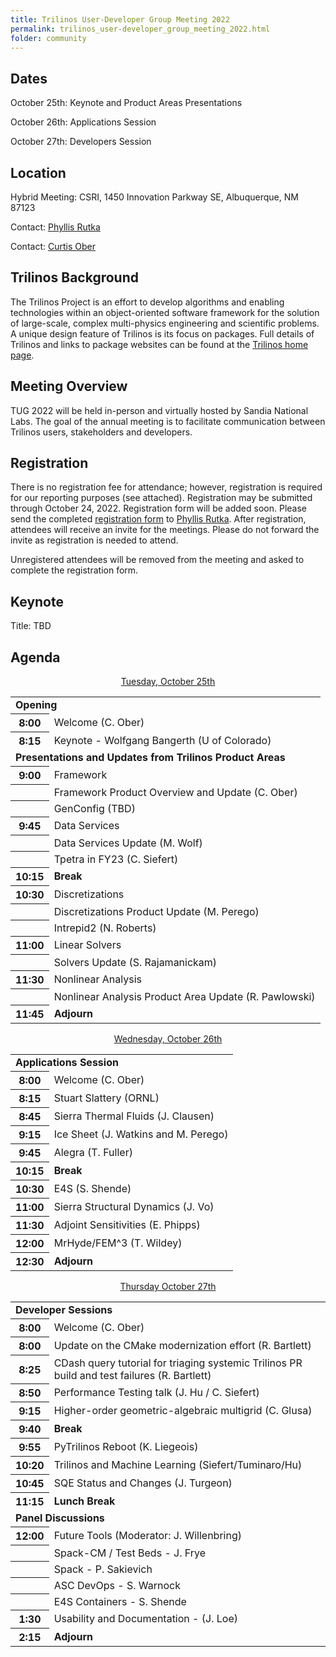 ```yaml
---
title: Trilinos User-Developer Group Meeting 2022
permalink: trilinos_user-developer_group_meeting_2022.html
folder: community
---
```


## Dates

October 25th: Keynote and Product Areas Presentations

October 26th: Applications Session

October 27th: Developers Session


## Location

Hybrid Meeting: CSRI, 1450 Innovation Parkway SE, Albuquerque, NM 87123

Contact: [Phyllis Rutka](mailto:parutka@sandia.gov)

Contact: [Curtis Ober](mailto:ccober@sandia.gov)

## Trilinos Background

The Trilinos Project is an effort to develop algorithms and enabling
technologies within an object-oriented software framework for the
solution of large-scale, complex multi-physics engineering and
scientific problems.  A unique design feature of Trilinos is its
focus on packages.  Full details of Trilinos and links to package
websites can be found at the
[Trilinos home page](https://trilinos.github.io "Trilinos Home Page").

## Meeting Overview

TUG 2022 will be held in-person and virtually hosted by Sandia National
Labs.  The goal of the annual meeting is to facilitate communication
between Trilinos users, stakeholders and developers.

## Registration

There is no registration fee for attendance; however, registration
is required for our reporting purposes (see attached).  Registration
may be submitted through October 24, 2022.  Registration form will be added soon.
Please send the completed [registration form](pdfs/2022_TUG_Registration_Form.pdf)
to [Phyllis Rutka](mailto:parutka@sandia.gov).
After registration, attendees will receive an invite for the meetings.
Please do not forward the invite as registration is needed to attend.

Unregistered attendees will be removed from the meeting and asked
to complete the registration form.

## Keynote

Title: TBD

## Agenda

<p style="text-align: center;"><span style="text-decoration: underline;">Tuesday, October 25th</span></p>

<table summary="Timetable">
<tbody>
<tr><td colspan=2> <b> Opening </b>                                                                          </td> </tr>
<tr><th><abbr>  8:00 </abbr></th>  <td> Welcome (C. Ober)                                                    </td> </tr>
<tr><th><abbr>  8:15 </abbr></th>  <td> Keynote - Wolfgang Bangerth (U of Colorado) </td> </tr>

<tr><td colspan=2> <b> Presentations and Updates from Trilinos Product Areas </b>                            </td> </tr>
<tr><th><abbr>  9:00 </abbr></th>  <td> Framework                                                            </td> </tr>
<tr><th><abbr>       </abbr></th>  <td> Framework Product Overview and Update (C. Ober) </td> </tr>
<tr><th><abbr>       </abbr></th>  <td> GenConfig (TBD) </td> </tr>

<tr><th><abbr>  9:45 </abbr></th>  <td> Data Services                                                        </td> </tr>
<tr><th><abbr>       </abbr></th>  <td> Data Services Update (M. Wolf) </td> </tr>
<tr><th><abbr>       </abbr></th>  <td> Tpetra in FY23 (C. Siefert) </td> </tr>

<tr><th><abbr> 10:15 </abbr></th>  <td> <b> Break </b>                                                       </td> </tr>

<tr><th><abbr> 10:30 </abbr></th>  <td> Discretizations                                                      </td> </tr>
<tr><th><abbr>       </abbr></th>  <td> Discretizations Product Update (M. Perego) </td> </tr>
<tr><th><abbr>       </abbr></th>  <td> Intrepid2 (N. Roberts) </td> </tr>

<tr><th><abbr> 11:00 </abbr></th>  <td> Linear Solvers                                                       </td> </tr>
<tr><th><abbr>       </abbr></th>  <td> Solvers Update (S. Rajamanickam) </td> </tr>

<tr><th><abbr> 11:30 </abbr></th>  <td> Nonlinear Analysis                                                   </td> </tr>
<tr><th><abbr>       </abbr></th>  <td> Nonlinear Analysis Product Area Update (R. Pawlowski) </td> </tr>
<tr><th><abbr> 11:45 </abbr></th>  <td> <b>Adjourn</b>                                                       </td> </tr>
</tbody>
</table>


<p style="text-align: center;"><span style="text-decoration: underline;">Wednesday, October 26th</span></p>

<table summary="Timetable">
<tbody>
<tr><td colspan=2> <b> Applications Session </b>                                                             </td> </tr>
<tr><th><abbr>  8:00 </abbr></th>  <td> Welcome (C. Ober)                                                    </td> </tr>
<tr><th><abbr>  8:15 </abbr></th>  <td> Stuart Slattery (ORNL) </td> </tr>
<tr><th><abbr>  8:45 </abbr></th>  <td> Sierra Thermal Fluids (J. Clausen) </td> </tr>
<tr><th><abbr>  9:15 </abbr></th>  <td> Ice Sheet (J. Watkins and M. Perego) </td> </tr>
<tr><th><abbr>  9:45 </abbr></th>  <td> Alegra (T. Fuller) </td> </tr>

<tr><th><abbr> 10:15 </abbr></th>  <td> <b> Break </b>                                                       </td> </tr>

<tr><th><abbr> 10:30 </abbr></th>  <td> E4S (S. Shende) </td> </tr>
<tr><th><abbr> 11:00 </abbr></th>  <td> Sierra Structural Dynamics (J. Vo) </td> </tr>
<tr><th><abbr> 11:30 </abbr></th>  <td> Adjoint Sensitivities (E. Phipps) </td> </tr>
<tr><th><abbr> 12:00 </abbr></th>  <td> MrHyde/FEM^3 (T. Wildey) </td> </tr>

<tr><th><abbr> 12:30 </abbr></th>  <td> <b>Adjourn</b>                                                       </td> </tr>
</tbody>
</table>


<p style="text-align: center;"><span style="text-decoration: underline;">Thursday October 27th</span></p>

<table summary="Timetable">
<tbody>
<tr><td colspan=2> <b> Developer Sessions </b>                                                               </td> </tr>
<tr><th><abbr>  8:00 </abbr></th>  <td> Welcome (C. Ober)                                                    </td> </tr>
<tr><th><abbr>  8:00 </abbr></th>  <td> Update on the CMake modernization effort (R. Bartlett) </td> </tr>
<tr><th><abbr>  8:25 </abbr></th>  <td> CDash query tutorial for triaging systemic Trilinos PR build and test failures (R. Bartlett) </td> </tr>
<tr><th><abbr>  8:50 </abbr></th>  <td> Performance Testing talk (J. Hu / C. Siefert) </td> </tr>
<tr><th><abbr>  9:15 </abbr></th>  <td> Higher-order geometric-algebraic multigrid (C. Glusa) </td> </tr>

<tr><th><abbr>  9:40 </abbr></th>  <td> <b> Break </b>                                                       </td> </tr>

<tr><th><abbr>  9:55 </abbr></th>  <td> PyTrilinos Reboot (K. Liegeois) </td> </tr>
<tr><th><abbr> 10:20 </abbr></th>  <td> Trilinos and Machine Learning (Siefert/Tuminaro/Hu) </td> </tr>
<tr><th><abbr> 10:45 </abbr></th>  <td> SQE Status and Changes (J. Turgeon) </td> </tr>

<tr><th><abbr> 11:15 </abbr></th>  <td> <b> Lunch Break </b>                                                 </td> </tr>

<tr><td colspan=2> <b> Panel Discussions </b>                                                                </td> </tr>

<tr><th><abbr> 12:00 </abbr></th>  <td> Future Tools (Moderator: J. Willenbring) </td> </tr>
<tr><th><abbr>       </abbr></th>  <td> Spack-CM / Test Beds - J. Frye </td> </tr>
<tr><th><abbr>       </abbr></th>  <td> Spack - P. Sakievich </td> </tr>
<tr><th><abbr>       </abbr></th>  <td> ASC DevOps - S. Warnock </td> </tr>
<tr><th><abbr>       </abbr></th>  <td> E4S Containers - S. Shende </td> </tr>

<tr><th><abbr>  1:30 </abbr></th>  <td> Usability and Documentation - (J. Loe) </td> </tr>

<tr><th><abbr>  2:15 </abbr></th>  <td> <b>Adjourn</b>                                                       </td> </tr>
</tbody>
</table>

